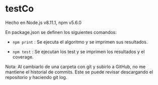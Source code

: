 # testCo

Hecho en Node.js v8.11.1, npm v5.6.0

En package.json se definen los siguientes comandos: 

  - `npm print` : Se ejecuta el algoritmo y se imprimen sus resultados.
  
  - `npm test` : Se ejecutan los test y se imprimen los resultados y el coverage.

Nota: Al cambiarlo de una carpeta con git y subirlo a GitHub, no me mantiene el historial de commits. Este se puede revisar descargando el repositorio y haciendo git log.
